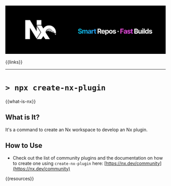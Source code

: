 <p style="text-align: center;"><img src="https://raw.githubusercontent.com/nrwl/nx/master/images/nx.png" width="600" alt="Nx - Smart, Extensible Build Framework"></p>

{{links}}

<hr>

# `> npx create-nx-plugin`

{{what-is-nx}}

## What is It?

It's a command to create an Nx workspace to develop an Nx plugin.

## How to Use

- Check out the list of community plugins and the documentation on how to create one using `create-nx-plugin` here: [https://nx.dev/community](https://nx.dev/community)

{{resources}}
